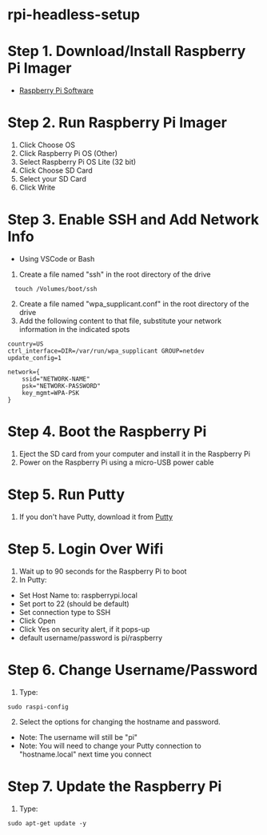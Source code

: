 # rpi-headless-setup

# Step 1. Download/Install Raspberry Pi Imager
* [Raspberry Pi Software](https://www.raspberrypi.org/software/)

# Step 2. Run Raspberry Pi Imager
1. Click Choose OS
2. Click Raspberry Pi OS (Other)
3. Select Raspberry Pi OS Lite (32 bit)
4. Click Choose SD Card
5. Select your SD Card
6. Click Write

# Step 3. Enable SSH and Add Network Info
* Using VSCode or Bash
1. Create a file named "ssh" in the root directory of the drive
```
  touch /Volumes/boot/ssh
``` 
2. Create a file named "wpa_supplicant.conf" in the root directory of the drive
3. Add the following content to that file, substitute your network information in the indicated spots
```
country=US
ctrl_interface=DIR=/var/run/wpa_supplicant GROUP=netdev
update_config=1

network={
    ssid="NETWORK-NAME"
    psk="NETWORK-PASSWORD"
    key_mgmt=WPA-PSK
}
```

# Step 4. Boot the Raspberry Pi
1. Eject the SD card from your computer and install it in the Raspberry Pi
2. Power on the Raspberry Pi using a micro-USB power cable

# Step 5. Run Putty
1. If you don't have Putty, download it from [Putty](https://www.putty.org/)

# Step 5. Login Over Wifi
1. Wait up to 90 seconds for the Raspberry Pi to boot
2. In Putty:
* Set Host Name to: raspberrypi.local
* Set port to 22 (should be default)
* Set connection type to SSH
* Click Open
* Click Yes on security alert, if it pops-up
* default username/password is pi/raspberry

# Step 6. Change Username/Password
1. Type:
```
sudo raspi-config
```
2. Select the options for changing the hostname and password.
* Note: The username will still be "pi"
* Note: You will need to change your Putty connection to "hostname.local" next time you connect

# Step 7. Update the Raspberry Pi
1. Type:
```
sudo apt-get update -y
```



